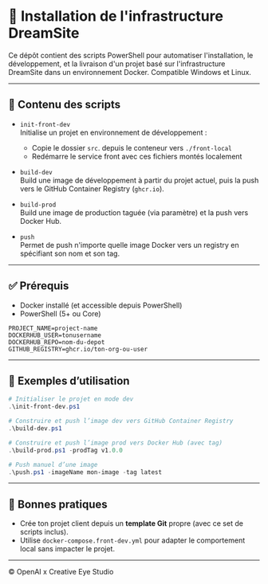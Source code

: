# 🚀 Installation de l'infrastructure DreamSite

Ce dépôt contient des scripts PowerShell pour automatiser l'installation, le développement, et la livraison d'un projet basé sur l'infrastructure DreamSite dans un environnement Docker. Compatible Windows et Linux.

---

## 📁 Contenu des scripts

- `init-front-dev`  
  Initialise un projet en environnement de développement :
  - Copie le dossier `src`. depuis le conteneur vers `./front-local`
  - Redémarre le service front avec ces fichiers montés localement

- `build-dev`  
  Build une image de développement à partir du projet actuel, puis la push vers le GitHub Container Registry (`ghcr.io`).

- `build-prod`  
  Build une image de production taguée (via paramètre) et la push vers Docker Hub.

- `push`  
  Permet de push n'importe quelle image Docker vers un registry en spécifiant son nom et son tag.

---

## ✅ Prérequis

- Docker installé (et accessible depuis PowerShell)
- PowerShell (5+ ou Core)

```env
PROJECT_NAME=project-name
DOCKERHUB_USER=tonusername
DOCKERHUB_REPO=nom-du-depot
GITHUB_REGISTRY=ghcr.io/ton-org-ou-user
```

---

## 🧪 Exemples d’utilisation

```powershell
# Initialiser le projet en mode dev
.\init-front-dev.ps1

# Construire et push l’image dev vers GitHub Container Registry
.\build-dev.ps1

# Construire et push l’image prod vers Docker Hub (avec tag)
.\build-prod.ps1 -prodTag v1.0.0

# Push manuel d’une image
.\push.ps1 -imageName mon-image -tag latest
```

---

## 🧠 Bonnes pratiques

- Crée ton projet client depuis un **template Git** propre (avec ce set de scripts inclus).
- Utilise `docker-compose.front-dev.yml` pour adapter le comportement local sans impacter le projet.

---

©️ OpenAI x Creative Eye Studio
```